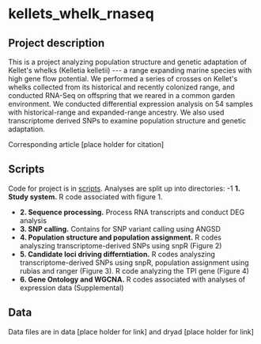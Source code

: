# kellets_whelk_rnaseq

## Project description
This is a project analyzing population structure and genetic adaptation of Kellet's whelks (Kelletia kelletii)  --- a range expanding marine species with high gene flow potential. We performed a series of crosses on Kellet's whelks collected from its historical and recently colonized range, and conducted RNA-Seq on offspring that we reared in a common garden environment. We conducted differential expression analysis on 54 samples with historical-range and expanded-range ancestry. We also used transcriptome derived SNPs to examine population structure and genetic adaptation. 

Corresponding article [place holder for citation]

## Scripts
Code for project is in [scripts](https://github.com/ChristieLab/kellets_whelk_rnaseq/tree/main/scripts). Analyses are split up into directories: 
-1 **1. Study system.** R code associated with figure 1. 
- **2. Sequence processing.** Process RNA transcripts and conduct DEG analysis 
- **3. SNP calling.** Contains for SNP variant calling using ANGSD 
- **4. Population structure and population assignment.** R codes analyszing transcriptome-derived SNPs using snpR (Figure 2) 
- **5. Candidate loci driving differntiation.**  R codes analyszing transcriptome-derived SNPs using snpR, population assignment using rubias and ranger (Figure 3). R code analyzing the TPI gene (Figure 4)
- **6. Gene Ontology and WGCNA.** R codes associated with analyses of expression data (Supplemental)  
  

## Data
Data files are in data [place holder for link] and dryad [place holder for link] 
